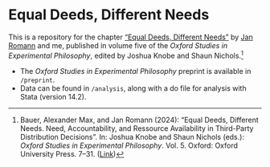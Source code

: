 # Equal Deeds, Different Needs

This is a repository for the chapter [“Equal Deeds, Different Needs”](https://global.oup.com/academic/product/oxford-studies-in-experimental-philosophy-9780198918875) by [Jan Romann](https://github.com/JKRhb) and me, published in volume five of the _Oxford Studies in Experimental Philosophy_, edited by Joshua Knobe and Shaun Nichols.[^1]

- The _Oxford Studies in Experimental Philosophy_ preprint is available in `/preprint`.
- Data can be found in `/analysis`, along with a do file for analysis with Stata (version 14.2).

[^1]: Bauer, Alexander Max, and Jan Romann (2024): “Equal Deeds, Different Needs. Need, Accountability, and Ressource Availability in Third-Party Distribution Decisions”. In: Joshua Knobe and Shaun Nichols (eds.): _Oxford Studies in Experimental Philosophy_. Vol. 5. Oxford: Oxford University Press. 7–31. ([Link](https://global.oup.com/academic/product/oxford-studies-in-experimental-philosophy-9780198918875))

